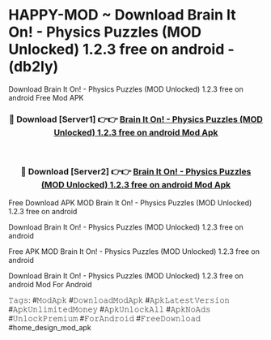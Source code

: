 # HAPPY-MOD ~ Download Brain It On! - Physics Puzzles (MOD Unlocked) 1.2.3 free on android - (db2ly)
Download Brain It On! - Physics Puzzles (MOD Unlocked) 1.2.3 free on android Free Mod APK

<div align="center">
<h3>🔴 Download [Server1] 👉👉 <a href="https://apk-comot.site?title=Brain_It_On!_-_Physics_Puzzles_(MOD_Unlocked)_1.2.3_free_on_android">Brain It On! - Physics Puzzles (MOD Unlocked) 1.2.3 free on android Mod Apk</a></h3><br>

<h3>🔴 Download [Server2] 👉👉 <a href="https://apk-comot.site?title=Brain_It_On!_-_Physics_Puzzles_(MOD_Unlocked)_1.2.3_free_on_android">Brain It On! - Physics Puzzles (MOD Unlocked) 1.2.3 free on android Mod Apk</a></h3>
</div>


Free Download APK MOD Brain It On! - Physics Puzzles (MOD Unlocked) 1.2.3 free on android

Download Brain It On! - Physics Puzzles (MOD Unlocked) 1.2.3 free on android 

Free APK MOD Brain It On! - Physics Puzzles (MOD Unlocked) 1.2.3 free on android 

Download Brain It On! - Physics Puzzles (MOD Unlocked) 1.2.3 free on android Mod For Android

𝚃𝚊𝚐𝚜: #𝙼𝚘𝚍𝙰𝚙𝚔 #𝙳𝚘𝚠𝚗𝚕𝚘𝚊𝚍𝙼𝚘𝚍𝙰𝚙𝚔 #𝙰𝚙𝚔𝙻𝚊𝚝𝚎𝚜𝚝𝚅𝚎𝚛𝚜𝚒𝚘𝚗 #𝙰𝚙𝚔𝚄𝚗𝚕𝚒𝚖𝚒𝚝𝚎𝚍𝙼𝚘𝚗𝚎𝚢 #𝙰𝚙𝚔𝚄𝚗𝚕𝚘𝚌𝚔𝙰𝚕𝚕 #𝙰𝚙𝚔𝙽𝚘𝙰𝚍𝚜 #𝚄𝚗𝚕𝚘𝚌𝚔𝙿𝚛𝚎𝚖𝚒𝚞𝚖 #𝙵𝚘𝚛𝙰𝚗𝚍𝚛𝚘𝚒𝚍 #𝙵𝚛𝚎𝚎𝙳𝚘𝚠𝚗𝚕𝚘𝚊𝚍 #home_design_mod_apk